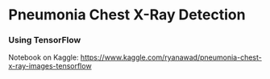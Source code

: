 # Pneumonia Chest X-Ray Detection
### Using TensorFlow
Notebook on Kaggle: https://www.kaggle.com/ryanawad/pneumonia-chest-x-ray-images-tensorflow
